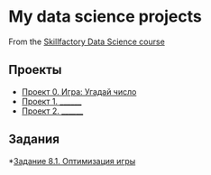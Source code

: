 # My data science projects
From the [Skillfactory Data Science course](https://skillfactory.ru/data-scientist-pro)

## Проекты

* [Проект 0. Игра: Угадай число](https://github.com/AlAnKazarin/sf_data_science/tree/main/project_0)
* [Проект 1. ______](___)
* [Проект 2. ______](___)

## Задания

*[Задание 8.1. Оптимизация игры](https://github.com/AlAnKazarin/sf_data_science/tree/main/task_8)